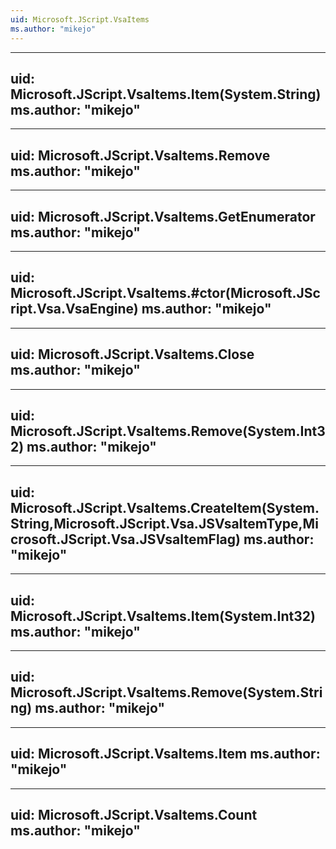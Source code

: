 ```yaml
---
uid: Microsoft.JScript.VsaItems
ms.author: "mikejo"
---
```


---
uid: Microsoft.JScript.VsaItems.Item(System.String)
ms.author: "mikejo"
---

---
uid: Microsoft.JScript.VsaItems.Remove
ms.author: "mikejo"
---

---
uid: Microsoft.JScript.VsaItems.GetEnumerator
ms.author: "mikejo"
---

---
uid: Microsoft.JScript.VsaItems.#ctor(Microsoft.JScript.Vsa.VsaEngine)
ms.author: "mikejo"
---

---
uid: Microsoft.JScript.VsaItems.Close
ms.author: "mikejo"
---

---
uid: Microsoft.JScript.VsaItems.Remove(System.Int32)
ms.author: "mikejo"
---

---
uid: Microsoft.JScript.VsaItems.CreateItem(System.String,Microsoft.JScript.Vsa.JSVsaItemType,Microsoft.JScript.Vsa.JSVsaItemFlag)
ms.author: "mikejo"
---

---
uid: Microsoft.JScript.VsaItems.Item(System.Int32)
ms.author: "mikejo"
---

---
uid: Microsoft.JScript.VsaItems.Remove(System.String)
ms.author: "mikejo"
---

---
uid: Microsoft.JScript.VsaItems.Item
ms.author: "mikejo"
---

---
uid: Microsoft.JScript.VsaItems.Count
ms.author: "mikejo"
---
